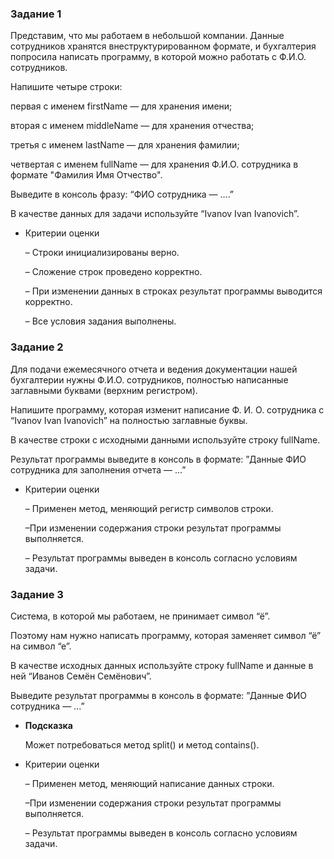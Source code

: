 ### **Задание 1**

Представим, что мы работаем в небольшой компании. Данные сотрудников хранятся внеструктурированном формате, 
и бухгалтерия попросила написать программу, в которой можно работать с Ф.И.О. сотрудников.

Напишите четыре строки:

первая с именем firstName — для хранения имени;

вторая с именем middleName — для хранения отчества;

третья с именем lastName — для хранения фамилии;

четвертая с именем fullName — для хранения Ф.И.О. сотрудника в формате "Фамилия Имя Отчество".

Выведите в консоль фразу: “ФИО сотрудника — ….”

В качестве данных для задачи используйте “Ivanov Ivan Ivanovich”.

- Критерии оценки

  – Строки инициализированы верно.

  – Сложение строк проведено корректно.

  – При изменении данных в строках результат программы выводится корректно.

  – Все условия задания выполнены.


### **Задание 2**

Для подачи ежемесячного отчета и ведения документации нашей бухгалтерии нужны    Ф.И.О. сотрудников, полностью написанные заглавными буквами (верхним регистром).

Напишите программу, которая изменит написание Ф. И. О. сотрудника с “Ivanov Ivan Ivanovich” на полностью заглавные буквы.

В качестве строки с исходными данными используйте строку fullName.

Результат программы выведите в консоль в формате: ”Данные ФИО сотрудника для заполнения отчета — …”

- Критерии оценки

  – Применен метод, меняющий регистр символов строки.

  –При изменении содержания строки результат программы выполняется.

  – Результат программы выведен в консоль согласно условиям задачи.


### **Задание 3**

Система, в которой мы работаем, не принимает символ “ё”.

Поэтому нам нужно написать программу, которая заменяет символ “ё” на символ “е”.

В качестве исходных данных используйте строку fullName и данные в ней “Иванов Семён Семёнович”.

Выведите результат программы в консоль в формате: ”Данные ФИО сотрудника — ...”

- **Подсказка**

  Может потребоваться метод split() и метод contains().

- Критерии оценки

  – Применен метод, меняющий написание данных строки.

  –При изменении содержания строки результат программы выполняется.

  – Результат программы выведен в консоль согласно условиям задачи.